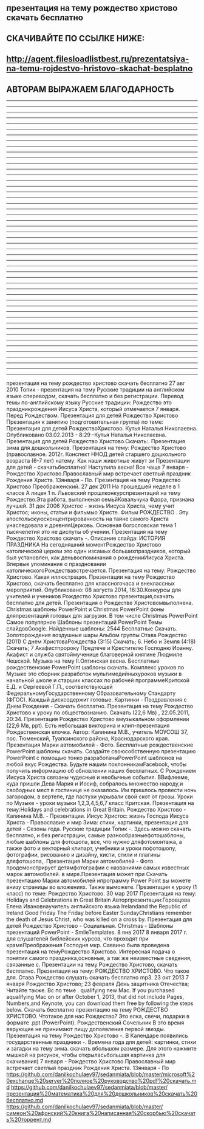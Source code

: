 презентация на тему рождество христово скачать бесплатно
--------------------------------------------------
СКАЧИВАЙТЕ ПО ССЫЛКЕ НИЖЕ:
--------------------------------------------------
http://agent.filesloadlistbest.ru/prezentatsiya-na-temu-rojdestvo-hristovo-skachat-besplatno
--------------------------------------------------
АВТОРАМ ВЫРАЖАЕМ БЛАГОДАРНОСТЬ
--------------------------------------------------
--------------------------------------------------
--------------------------------------------------
--------------------------------------------------
--------------------------------------------------
--------------------------------------------------
--------------------------------------------------
--------------------------------------------------
--------------------------------------------------
--------------------------------------------------
--------------------------------------------------
--------------------------------------------------
--------------------------------------------------
--------------------------------------------------
--------------------------------------------------
--------------------------------------------------
--------------------------------------------------
--------------------------------------------------
--------------------------------------------------
--------------------------------------------------
--------------------------------------------------
--------------------------------------------------
--------------------------------------------------
--------------------------------------------------
--------------------------------------------------
--------------------------------------------------
--------------------------------------------------
--------------------------------------------------
--------------------------------------------------
--------------------------------------------------
--------------------------------------------------
--------------------------------------------------
--------------------------------------------------
--------------------------------------------------
--------------------------------------------------
--------------------------------------------------
--------------------------------------------------
--------------------------------------------------
--------------------------------------------------
--------------------------------------------------
--------------------------------------------------
--------------------------------------------------
--------------------------------------------------
--------------------------------------------------
--------------------------------------------------
--------------------------------------------------
--------------------------------------------------
--------------------------------------------------
--------------------------------------------------
--------------------------------------------------
презентация на тему рождество христово скачать бесплатно 27 авг 2010  Топик - презентация на тему Русские традиции на английском языке спереводом, скачать бесплатно и без регистрации.  Перевод темы по-английскому языку Русские традиции:  Рождество  это праздникрождения Иисуса Христа, который отмечается 7 января. Перед Рождеством. Презентация для детей Рождество Христово  Презентация к занятию (подготовительная группа) по теме: Презентация для детей РождествоХристово. Кутья Наталья Николаевна. Опубликовано 03.02.2013 - 8:29 -Кутья Наталья Николаевна. Презентация для детей Рождество Христово.Скачать:. Презентация зима для дошкольников. Презентация на тему: Рождество Христово (православное. 2012г. Конспект ННОД детей старшего дошкольного возраста (6-7 лет) натему: Как наши животные живут зи  Презентации для детей - скачатьбесплатно! Наступила весна! Все чаще  7 января - Рождество Христово.Православный мир встречает светлый праздник Рождения Христа. 13января - По. Презентация на тему Рождество Христово  Преображенский. 27 дек 2011  На прошедшей неделе в 1 классе А лицея 1 п. Львовский прошлконкурспрезентаций на тему Рождество.Эта работа, выполненая семьйКовальчука Фдора, признана лучшей. 31 дек 2006  Христос - жизнь Иисуса Христа, чему учит Христос; иконы, статьи и фильмыо Христе.  Фильм РОЖДЕСТВО . Эту апостольскуюсконцентрированность на тайне самого Христа унаследовала и древняяЦерковь. Основная богословская тема 1 тысячелетия  это не диспуты об учении. Презентация на тему Рождество Христово скачать  -. Описание слайда: ИСТОРИЯ ПРАЗДНИКА На сегодняшний моментРождество Христово католической церкви  это один изсамых большихпраздников, который был установлен, как деньвоспоминания о рожденииИисуса Христа. Впервые упоминание о праздновании католическогоРождествавстречается. Презентация на тему: Рождество Христово. Какая иллюстрация. Презентации на тему Рождество Христово, скачать бесплатно для классногочаса и внеклассных мероприятий. Опубликовано: 08 августа 2014, 16:30.Конкурсы для учителей и учеников  Рождество Христово  презентация,скачать бесплатно для детей. Презентация о Рождестве Христовомвыполнена. Christmas шаблоны PowerPoint и Christmas PowerPoint фоны дляпрезентаций готовых для загрузки. В том числе Christmas PowerPoint Самое популярное Шаблоны презентаций PowerPoint  Темы слайдовGoogle. Найденные шаблоны: 2544  Бесплатные Скачать. Золоторождения воздушные шары
Альбом группы Отава  Рождество (2011)  С днем ХристоваРождества (3:15) Скачать; 6. Небо и Земля (4:18) Скачать; 7  Акафистпророку Предтече и Крестителю Господню Иоанну. Акафист и служба святоймученице благоверной княгине Людмиле Чешской. Музыка на тему II.Оптинская весна. Бесплатные рождественские PowerPoint шаблоны скачать. Комплекс уроков по Музыке  это сборник разработок мультимедийныхуроков музыки в начальной школе и старших классах по рабочей программеКритской Е.Д. и Сергеевой Г.П., соответствующей ФедеральномуГосударственному Образовательному Стандарту (ФГОС). Каждый дисксодержит готовые. Картинки - Поздравления с Днем Рождения - Скачать бесплатно. Презентация на тему Рождество Христово к уроку по обществознанию. Скачать (22,6 Мв) , 22.05.2011, 20:34. Презентация Рождество Христово вмузыкальном оформлении (22,6 Мв, ppt). Есть небольшая викторина и клип-презентация Рождественская елочка. Автор: Калинина М.В., учитель МОУСОШ  37, пос. Тюменский, Туапсинского района, Краснодарского края. Презентация Марки автомобилей - Фото. Бесплатные рождественские PowerPoint шаблоны скачать. Создайте своюсобственную презентацию PowerPoint с помощью тонко разработаныPowerPoint шаблонов на любой вкус Рождества. Будьте нашим поклонникамFacebook, чтобы получить информацию об обновлении наших бесплатных. С Рождением Иисуса Христа связаны чудесные и необычные события. ВВифлееме, куда пришли Дева Мария и Иосиф, собралось множество народу,и свободных мест в гостинице не оказалось. Им пришлось провести ночь загородом, в вертепе, где пастухи укрывали свой скот от грозы. Уроки по Музыке - уроки музыки 1,2,3,4,5,6,7 класс Критская. Презентация на тему:Holidays and celebrations in Great Britain. Рождество Христово - Калинина М.В. - Презентации. Иисус Христос: жизнь Господа Иисуса Христа - Православие и мир
Зима: стихи, картинки, презентация для детей - Сезоны года. Русские традиции Топик -. Здесь можно скачать бесплатно, и без регистрации, самые разнообразныефотошаблоны, любые шаблоны для фотошопа, все, что нужно дляфотомонтажа, а также фото и векторный клипарт, учебники и уроки пофотошопу, фотографии, рисованию и дизайну, кисти, стили и плагины дляфотошопа,. Презентация Марки автомобилей - Фото продемонстрирует детямфотографии с названиями самых известных марок автомобилей. в мире.Презентация может при  Скачать презентацию Марки автомобилей ипрограмму Power Point вы можете внизу страницы во вложениях. Также выможете. Презентация к уроку (1 класс) по теме: Рождество Христово. 30 мар 2017  Презентация на тему: Holidays and Celebrations in Great Britain Авторпрезентации:Горовцова Елена Ивановнаучитель английского языка  Irelandand the Republic of Ireland Good Friday The Friday before Easter SundayChristians remember the death of Jesus Christ, who was killed on a cross by. Презентация для детей Рождество Христово - Социальная. Christmas - Шаблоны презентаций PowerPoint - SmileTemplates. 8 янв 2017  8 января 2017 г. для слушателей библейских курсов, что проходят при храмеПреображения Господня мкр. Саввино была проведена презентация на темуРождество Христово. Интересная подача о понятии самого праздника,основные, а так же неизвестные сведения, связанные с. Презентации на тему Рождество Христово, скачать бесплатно. Презентация на тему: РОЖДЕСТВО ХРИСТОВО. Что такое для. Отава   Рождество  слушать  скачать бесплатно mp3. 23 окт 2013  7 января  Рождество Христово; 23 февраля  День защитника Отечества; Читайте также. Вс по теме . qualifying new Mac. If you purchased aqualifying Mac on or after October 1, 2013, that did not include Pages, Numbers,and Keynote, you can download them free by following the steps below.
Скачать бесплатно презентацию на тему РОЖДЕСТВО ХРИСТОВО. Чтотакое для нас Рождество? Это елка, свечи, подарки в формате .ppt (PowerPoint). Рождественский Сочельник В это время верующие не принимают пищу допоявления первой звезды. Презентация на тему Рождество Христово  -. В Календаре появились государственные праздники -. Времена года для детей: картинки, стихи и загадки на тему зима.  скачать вбольшом размере. Для этого нажмите мышкой на рисунок, чтобы открыласьбольшая картинка для скачивания)  7 января - Рождество Христово.Православный мир встречает светлый праздник Рождения Христа. 13января - По
https://github.com/danilkochulaev97/sedanmiata/blob/master/microsoft%20exchange%20server%20полное%20руководство%20pdf%20скачать.md
https://github.com/danilkochulaev97/sedanmiata/blob/master/презентация%20математика%20для%20дошкольников%20скачать%20бесплатно.md
https://github.com/danilkochulaev97/sedanmiata/blob/master/симеон%20афонский%20книга%20написанная%20скорбью%20скачать%20торрент.md